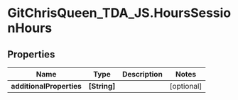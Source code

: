 # GitChrisQueen_TDA_JS.HoursSessionHours

## Properties
Name | Type | Description | Notes
------------ | ------------- | ------------- | -------------
**additionalProperties** | **[String]** |  | [optional] 
